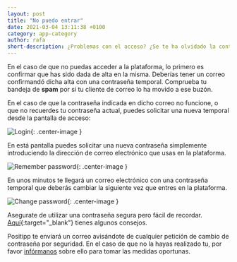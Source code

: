 ```yaml
---
layout: post
title: "No puedo entrar"
date: 2021-03-04 13:11:38 +0100
category: app-category
author: rafa
short-description: ¿Problemas con el acceso? ¿Se te ha olvidado la contraseña?
---
```


En el caso de que no puedas acceder a la plataforma, lo primero es confirmar que has sido dada de alta en la misma. Deberías tener un correo confirmandó dicha alta con una contraseña temporal. Comprueba tu bandeja de **spam** por si tu cliente de correo lo ha movido a ese buzón.

En el caso de que la contraseña indicada en dicho correo no funcione, o que no recuerdes tu contraseña actual, puedes solicitar una nueva temporal desde la pantalla de acceso:

![Login](/assets/login.png "Login"){: .center-image }

En está pantalla puedes solicitar una nueva contraseña simplemente introduciendo la dirección de correo electrónico que usas en la plataforma.

![Remember password](/assets/remember_pass.png "Remember password"){: .center-image }

En unos minutos te llegará un correo electrónico con una contraseña temporal que deberás cambiar la siguiente vez que entres en la plataforma.

![Change password](/assets/new_pass.png "Change password"){: .center-image }

Asegurate de utilizar una contraseña segura pero fácil de recordar. [Aquí](https://www.xataka.com/basics/como-escoger-contrasena-segura-mantenerla-que-dicen-expertos){:target="_blank"} tienes algunos consejos.

Positipp te enviará un correo avisándote de cualquier petición de cambio de contraseña por seguridad. En el caso de que no la hayas realizado tu, por favor [infórmanos](mailto:gdpr@positipp.com) sobre ello para tomar las medidas oportunas.

